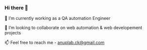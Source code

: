 ### Hi there 👋

🌱 I’m currently working as a QA automation Engineer

👯 I’m looking to collaborate on web automation & web developement projects

📫 Feel free to reach me - anuplab.ck@gmail.com
<!--
**rick47-curious/rick47-curious** is a ✨ _special_ ✨ repository because its `README.md` (this file) appears on your GitHub profile.

Here are some ideas to get you started:

- 🔭 I’m currently working on ...
- 🌱 I’m currently learning ...
- 👯 I’m looking to collaborate on ...
- 🤔 I’m looking for help with ...
- 💬 Ask me about ...
- 📫 How to reach me: ...
- 😄 Pronouns: ...
- ⚡ Fun fact: ...
-->

